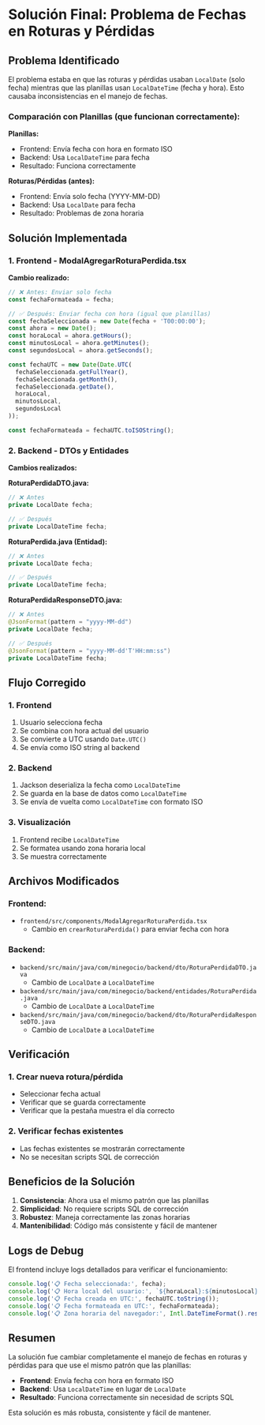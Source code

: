 # Solución Final: Problema de Fechas en Roturas y Pérdidas

## Problema Identificado

El problema estaba en que las roturas y pérdidas usaban `LocalDate` (solo fecha) mientras que las planillas usan `LocalDateTime` (fecha y hora). Esto causaba inconsistencias en el manejo de fechas.

### Comparación con Planillas (que funcionan correctamente):

**Planillas:**
- Frontend: Envía fecha con hora en formato ISO
- Backend: Usa `LocalDateTime` para fecha
- Resultado: Funciona correctamente

**Roturas/Pérdidas (antes):**
- Frontend: Envía solo fecha (YYYY-MM-DD)
- Backend: Usa `LocalDate` para fecha
- Resultado: Problemas de zona horaria

## Solución Implementada

### 1. Frontend - ModalAgregarRoturaPerdida.tsx

**Cambio realizado:**
```javascript
// ❌ Antes: Enviar solo fecha
const fechaFormateada = fecha;

// ✅ Después: Enviar fecha con hora (igual que planillas)
const fechaSeleccionada = new Date(fecha + 'T00:00:00');
const ahora = new Date();
const horaLocal = ahora.getHours();
const minutosLocal = ahora.getMinutes();
const segundosLocal = ahora.getSeconds();

const fechaUTC = new Date(Date.UTC(
  fechaSeleccionada.getFullYear(),
  fechaSeleccionada.getMonth(),
  fechaSeleccionada.getDate(),
  horaLocal,
  minutosLocal,
  segundosLocal
));

const fechaFormateada = fechaUTC.toISOString();
```

### 2. Backend - DTOs y Entidades

**Cambios realizados:**

**RoturaPerdidaDTO.java:**
```java
// ❌ Antes
private LocalDate fecha;

// ✅ Después
private LocalDateTime fecha;
```

**RoturaPerdida.java (Entidad):**
```java
// ❌ Antes
private LocalDate fecha;

// ✅ Después
private LocalDateTime fecha;
```

**RoturaPerdidaResponseDTO.java:**
```java
// ❌ Antes
@JsonFormat(pattern = "yyyy-MM-dd")
private LocalDate fecha;

// ✅ Después
@JsonFormat(pattern = "yyyy-MM-dd'T'HH:mm:ss")
private LocalDateTime fecha;
```

## Flujo Corregido

### 1. Frontend
1. Usuario selecciona fecha
2. Se combina con hora actual del usuario
3. Se convierte a UTC usando `Date.UTC()`
4. Se envía como ISO string al backend

### 2. Backend
1. Jackson deserializa la fecha como `LocalDateTime`
2. Se guarda en la base de datos como `LocalDateTime`
3. Se envía de vuelta como `LocalDateTime` con formato ISO

### 3. Visualización
1. Frontend recibe `LocalDateTime`
2. Se formatea usando zona horaria local
3. Se muestra correctamente

## Archivos Modificados

### Frontend:
- `frontend/src/components/ModalAgregarRoturaPerdida.tsx`
  - Cambio en `crearRoturaPerdida()` para enviar fecha con hora

### Backend:
- `backend/src/main/java/com/minegocio/backend/dto/RoturaPerdidaDTO.java`
  - Cambio de `LocalDate` a `LocalDateTime`
- `backend/src/main/java/com/minegocio/backend/entidades/RoturaPerdida.java`
  - Cambio de `LocalDate` a `LocalDateTime`
- `backend/src/main/java/com/minegocio/backend/dto/RoturaPerdidaResponseDTO.java`
  - Cambio de `LocalDate` a `LocalDateTime`

## Verificación

### 1. Crear nueva rotura/pérdida
- Seleccionar fecha actual
- Verificar que se guarda correctamente
- Verificar que la pestaña muestra el día correcto

### 2. Verificar fechas existentes
- Las fechas existentes se mostrarán correctamente
- No se necesitan scripts SQL de corrección

## Beneficios de la Solución

1. **Consistencia**: Ahora usa el mismo patrón que las planillas
2. **Simplicidad**: No requiere scripts SQL de corrección
3. **Robustez**: Maneja correctamente las zonas horarias
4. **Mantenibilidad**: Código más consistente y fácil de mantener

## Logs de Debug

El frontend incluye logs detallados para verificar el funcionamiento:
```javascript
console.log('📋 Fecha seleccionada:', fecha);
console.log('📋 Hora local del usuario:', `${horaLocal}:${minutosLocal}:${segundosLocal}`);
console.log('📋 Fecha creada en UTC:', fechaUTC.toString());
console.log('📋 Fecha formateada en UTC:', fechaFormateada);
console.log('📋 Zona horaria del navegador:', Intl.DateTimeFormat().resolvedOptions().timeZone);
```

## Resumen

La solución fue cambiar completamente el manejo de fechas en roturas y pérdidas para que use el mismo patrón que las planillas:

- **Frontend**: Envía fecha con hora en formato ISO
- **Backend**: Usa `LocalDateTime` en lugar de `LocalDate`
- **Resultado**: Funciona correctamente sin necesidad de scripts SQL

Esta solución es más robusta, consistente y fácil de mantener.
